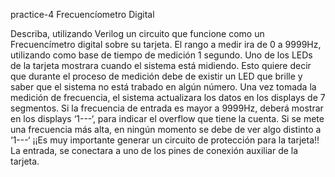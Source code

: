 practice-4
Frecuencíometro Digital 

Describa, utilizando Verilog un circuito que funcione como un Frecuencímetro digital sobre su tarjeta. El rango a medir ira de 0 a 9999Hz, utilizando como base de tiempo de medición 1 segundo. 
Uno de los LEDs de la tarjeta mostrara cuando el sistema está midiendo. Esto quiere decir que durante el proceso de medición debe de existir un LED que brille y saber que el sistema no está trabado en algún número. 
Una vez tomada la medición de frecuencia, el sistema actualizara los datos en los displays de 7 segmentos. Si la frecuencia de entrada es mayor a 9999Hz, deberá mostrar en los displays ‘1---‘, para indicar el overflow que tiene la cuenta. 
Si se mete una frecuencia más alta, en ningún momento se debe de ver algo distinto a ‘1---‘ 
¡¡Es muy importante generar un circuito de protección para la tarjeta!!
La entrada, se conectara a uno de los pines de conexión auxiliar de la tarjeta.
